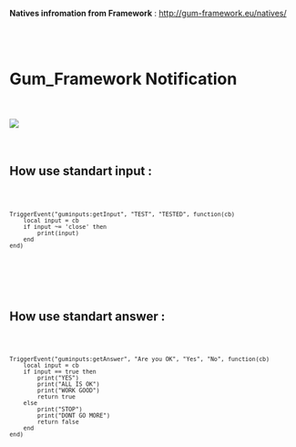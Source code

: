 <b>Natives infromation from Framework</b> : http://gum-framework.eu/natives/
</br></br></br></br>



# Gum_Framework Notification</br></br>

<img src="https://cdn.discordapp.com/attachments/944656734134370344/992025963791650816/img.png"></img></br></br>
</br>
<h2>How use standart input :</h2>
<code>

	TriggerEvent("guminputs:getInput", "TEST", "TESTED", function(cb)
		local input = cb
		if input ~= 'close' then
			print(input)
		end
	end)

</code>
</br></br></br>
<h2>How use standart answer :</h2>
<code>

  	TriggerEvent("guminputs:getAnswer", "Are you OK", "Yes", "No", function(cb)
		local input = cb
		if input == true then
			print("YES")
			print("ALL IS OK")
			print("WORK GOOD")
			return true
		else
			print("STOP")
			print("DONT GO MORE")
			return false
		end
	end)
</code>


<!-- <b>Natives infromation from Framework</b> : http://gum-framework.eu/natives/
</br></br></br></br>



# Gum_Framework Input</br></br>
<img src="https://cdn.discordapp.com/attachments/944656734134370344/992025963791650816/img.png">
</br></br></br></br></br>

<h2>How use standart input :</h2>
<code>
&emsp;&emsp;TriggerEvent("guminputs:getInput", "TEST", "TESTED", function(cb)</br>
&emsp;&emsp;&emsp;&emsp;local input = cb</br>
&emsp;&emsp;&emsp;&emsp;if input ~= 'close' then</br>
&emsp;&emsp;&emsp;&emsp;&emsp;&emsp;print(input)</br>
&emsp;&emsp;&emsp;&emsp;end</br>
&emsp;&emsp;end)</br>
</code>
</br></br></br></br></br>
<h2>How use standart answer :</h2>
<code>

&emsp;&emsp;TriggerEvent("guminputs:getAnswer", "Are you OK", "Yes", "No", function(cb)</br>
&emsp;&emsp;&emsp;&emsp;local input = cb</br>
&emsp;&emsp;&emsp;&emsp;if input == true then</br>
&emsp;&emsp;&emsp;&emsp;&emsp;&emsp;print("YES")</br>
&emsp;&emsp;&emsp;&emsp;&emsp;&emsp;print("ALL IS OK")</br>
&emsp;&emsp;&emsp;&emsp;&emsp;&emsp;print("WORK GOOD")</br>
&emsp;&emsp;&emsp;&emsp;&emsp;&emsp;return true</br>
&emsp;&emsp;&emsp;&emsp;else</br>
&emsp;&emsp;&emsp;&emsp;&emsp;&emsp;print("STOP")</br>
&emsp;&emsp;&emsp;&emsp;&emsp;&emsp;print("DONT GO MORE")</br>
&emsp;&emsp;&emsp;&emsp;&emsp;&emsp;return false</br>
&emsp;&emsp;&emsp;&emsp;end</br>
&emsp;&emsp;end)</br>
</code>

<code>

test

</code>
 -->
